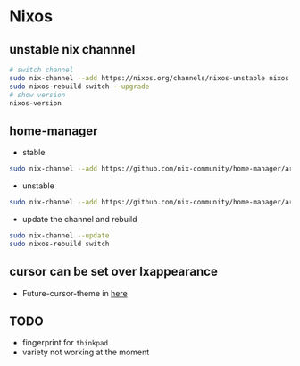 # Nixos

## unstable nix channnel

```sh
# switch channel
sudo nix-channel --add https://nixos.org/channels/nixos-unstable nixos
sudo nixos-rebuild switch --upgrade
# show version
nixos-version
```

## home-manager

- stable

```sh
sudo nix-channel --add https://github.com/nix-community/home-manager/archive/release-<NIX-OS-VERSION>.tar.gz home-manager
```

- unstable

```sh
sudo nix-channel --add https://github.com/nix-community/home-manager/archive/master.tar.gz home-manager
```

- update the channel and rebuild

```sh
sudo nix-channel --update
sudo nixos-rebuild switch
```

## cursor can be set over lxappearance

- Future-cursor-theme in [here](cursor/Future-black-cursors.tar.gz)

## TODO

- fingerprint for `thinkpad`
- variety not working at the moment
